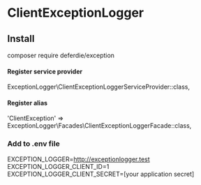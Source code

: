 # ClientExceptionLogger

## Install
composer require deferdie/exception

#### Register service provider
ExceptionLogger\ClientExceptionLoggerServiceProvider::class,

#### Register alias
'ClientException' => ExceptionLogger\Facades\ClientExceptionLoggerFacade::class,

### Add to .env file
EXCEPTION_LOGGER=http://exceptionlogger.test <br>
EXCEPTION_LOGGER_CLIENT_ID=1 <br>
EXCEPTION_LOGGER_CLIENT_SECRET=[your application secret] <br>
